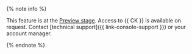 {% note info %}


This feature is at the [Preview stage](../../../overview/concepts/launch-stages.md). Access to {{ CK }} is available on request. Contact [technical support]({{ link-console-support }}) or your account manager.


{% endnote %}
